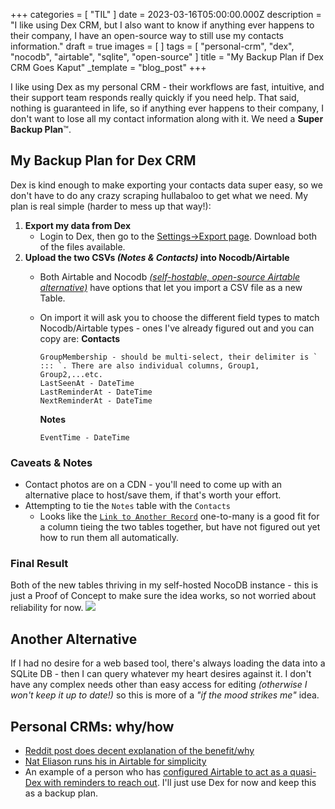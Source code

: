 +++
categories = [ "TIL" ]
date = 2023-03-16T05:00:00.000Z
description = "I like using Dex CRM, but I also want to know if anything ever happens to their company, I have an open-source way to still use my contacts information."
draft = true
images = [ ]
tags = [
  "personal-crm",
  "dex",
  "nocodb",
  "airtable",
  "sqlite",
  "open-source"
]
title = "My Backup Plan if Dex CRM Goes Kaput"
_template = "blog_post"
+++

I like using Dex as my personal CRM - their workflows are fast, intuitive, and their support team responds really quickly if you need help. That said, nothing is guaranteed in life, so if anything ever happens to their company, I don't want to lose all my contact information along with it. We need a **Super Backup Plan**™️.

## My Backup Plan for Dex CRM

Dex is kind enough to make exporting your contacts data super easy, so we don't have to do any crazy scraping hullabaloo to get what we need. My plan is real simple (harder to mess up that way!):

1. **Export my data from Dex**
   * Login to Dex, then go to the [Settings->Export page](https://getdex.com/appv3/settings/export). Download both of the files available.
2. **Upload the two CSVs _(Notes & Contacts)_ into Nocodb/Airtable**
   * Both Airtable and Nocodb [_(self-hostable, open-source Airtable alternative)_](/blog/how-to-self-host-nocodb-on-fly.io/) have options that let you import a CSV file as a new Table.
   * On import it will ask you to choose the different field types to match Nocodb/Airtable types - ones I've already figured out and you can copy are:
     **Contacts**

         GroupMembership - should be multi-select, their delimiter is ` ::: `. There are also individual columns, Group1, Group2,...etc.
         LastSeenAt - DateTime
         LastReminderAt - DateTime
         NextReminderAt - DateTime

     **Notes**

         EventTime - DateTime

### Caveats & Notes

* Contact photos are on a CDN  - you'll need to come up with an alternative place to host/save them, if that's worth your effort.
* Attempting to tie the `Notes` table with the `Contacts`
  * Looks like the [`Link to Another Record`](https://docs.nocodb.com/setup-and-usages/link-to-another-record) one-to-many is a good fit for a column tieing the two tables together, but have not figured out yet how to run them all automatically.

### Final Result

Both of the new tables thriving in my self-hosted NocoDB instance - this is just a Proof of Concept to make sure the idea works, so not worried about reliability for now.
![](/uploads/dex-data-in-nocodb.jpg)

## Another Alternative

If I had no desire for a web based tool, there's always loading the data into a SQLite DB - then I can query whatever my heart desires against it.
I don't have any complex needs other than easy access for editing _(otherwise I won't keep it up to date!)_ so this is more of a _"if the mood strikes me"_ idea.

## Personal CRMs: why/how

* [Reddit post does decent explanation of the benefit/why](https://www.reddit.com/r/Lightbulb/comments/9cy86j/a_personal_crm_app_that_helps_you_remember/)
* [Nat Eliason runs his in Airtable for simplicity](https://www.nateliason.com/blog/personal-crm)
* An example of a person who has [configured Airtable to act as a quasi-Dex with reminders to reach out](https://jakobgreenfeld.com/stay-in-touch). I'll just use Dex for now and keep this as a backup plan.
